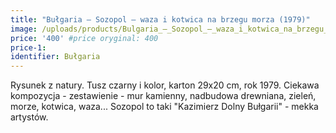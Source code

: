 ```yaml
---
title: "Bułgaria – Sozopol – waza i kotwica na brzegu morza (1979)"
image: /uploads/products/Bulgaria_–_Sozopol_–_waza_i_kotwica_na_brzegu_morza_(1979).jpg
price: '400' #price oryginal: 400
price-1:
identifier: Bułgaria
---
```


Rysunek z natury. Tusz czarny i kolor, karton 29x20 cm, rok 1979. Ciekawa kompozycja - zestawienie - mur kamienny, nadbudowa drewniana, zieleń, morze, kotwica, waza...
Sozopol to taki "Kazimierz Dolny Bułgarii" - mekka artystów.